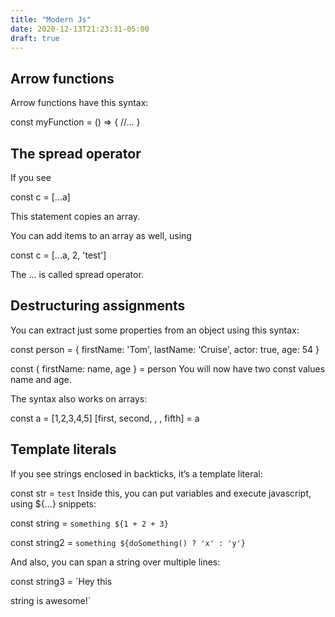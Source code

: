 ```yaml
---
title: "Modern Js"
date: 2020-12-13T21:23:31-05:00
draft: true
---
```



## Arrow functions
Arrow functions have this syntax:

const myFunction = () => {
  //...
}

## The spread operator
If you see

const c = [...a]

This statement copies an array.

You can add items to an array as well, using

const c = [...a, 2, 'test']

The ... is called spread operator.

## Destructuring assignments
You can extract just some properties from an object using this syntax:

const person = {
  firstName: 'Tom',
  lastName: 'Cruise',
  actor: true,
  age: 54
}

const { firstName: name, age } = person
You will now have two const values name and age.

The syntax also works on arrays:

const a = [1,2,3,4,5]
[first, second, , , fifth] = a


## Template literals
If you see strings enclosed in backticks, it’s a template literal:

const str = `test`
Inside this, you can put variables and execute javascript, using ${...} snippets:

const string = `something ${1 + 2 + 3}`

const string2 = `something ${doSomething() ? 'x' : 'y'}`

And also, you can span a string over multiple lines:

const string3 = `Hey
this

string
is awesome!`
